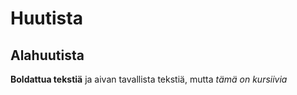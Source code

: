 # Huutista
## Alahuutista
**Boldattua tekstiä** ja aivan tavallista tekstiä, mutta *tämä on kursiivia*

